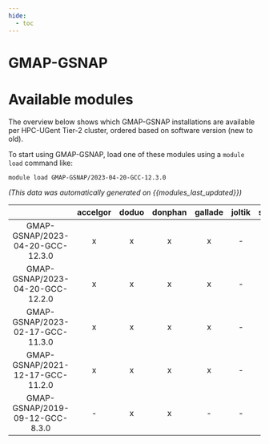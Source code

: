 ```yaml
---
hide:
  - toc
---
```


GMAP-GSNAP
==========

# Available modules


The overview below shows which GMAP-GSNAP installations are available per HPC-UGent Tier-2 cluster, ordered based on software version (new to old).

To start using GMAP-GSNAP, load one of these modules using a `module load` command like:

```shell
module load GMAP-GSNAP/2023-04-20-GCC-12.3.0
```

*(This data was automatically generated on {{modules_last_updated}})*  

| |accelgor|doduo|donphan|gallade|joltik|shinx|skitty|
| :---: | :---: | :---: | :---: | :---: | :---: | :---: | :---: |
|GMAP-GSNAP/2023-04-20-GCC-12.3.0|x|x|x|x|-|x|x|
|GMAP-GSNAP/2023-04-20-GCC-12.2.0|x|x|x|x|-|-|-|
|GMAP-GSNAP/2023-02-17-GCC-11.3.0|x|x|x|x|-|-|-|
|GMAP-GSNAP/2021-12-17-GCC-11.2.0|x|x|x|x|-|-|-|
|GMAP-GSNAP/2019-09-12-GCC-8.3.0|-|x|x|-|-|-|-|
